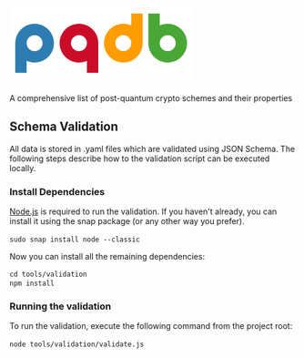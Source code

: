 # ![PQDB Logo](misc/logo/pqdb.png)  
A comprehensive list of post-quantum crypto schemes and their properties

## Schema Validation
All data is stored in .yaml files which are validated using JSON Schema. The following steps describe how to the validation script can be executed locally.

### Install Dependencies

[Node.js](https://nodejs.org/) is required to run the validation. If you haven't already, you can install it using the snap package (or any other way you prefer).

`sudo snap install node --classic`

Now you can install all the remaining dependencies:

```
cd tools/validation
npm install
```
### Running the validation

To run the validation, execute the following command from the project root:

`node tools/validation/validate.js`
